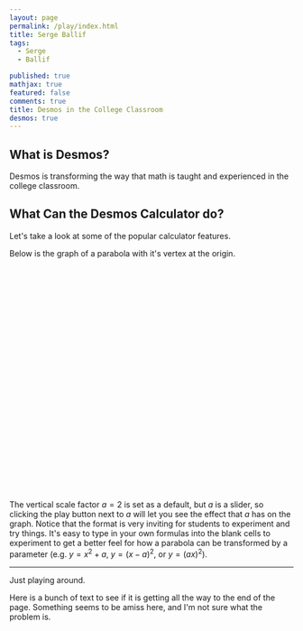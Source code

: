 ```yaml
---
layout: page
permalink: /play/index.html
title: Serge Ballif
tags: 
  - Serge
  - Ballif

published: true
mathjax: true
featured: false
comments: true
title: Desmos in the College Classroom
desmos: true
---
```


## What is Desmos?


Desmos is transforming the way that math is taught and experienced in the college classroom. 


## What Can the Desmos Calculator do?

Let's take a look at some of the popular calculator features. 

Below is the graph of a parabola with it's vertex at the origin. 

<p><div id="calculator" style="width: 700px; height: 400px; margin: auto;"></div></p>

   <script >
    var elt = document.getElementById('calculator');
    var calculator = Desmos.Calculator(elt);
    calculator.setExpressions([
      {id:'graph1', latex:'y=ax^2'},
      {id:'slider1', latex:'a=2', sliderBounds: {min: -3, max: 8, step: 1}}
    ]);
  </script>

The vertical scale factor $a=2$ is set as a default, but $a$ is a slider, so clicking the play button next to $a$ will let you see the effect that $a$ has on the graph. Notice that the format is very inviting for students to experiment and try things. It's easy to type in your own formulas into the blank cells to experiment to get a better feel for how a parabola can be transformed by a parameter (e.g. $y=x^2+a$, $y=(x-a)^2$, or $y=(ax)^2$).


















-----------------

Just playing around.


Here is a bunch of text to see if it is getting all the way to the end of the page. Something seems to be amiss here, and I'm not sure what the problem is.




<div>

<p><div id="calculator2" style="width: 700px; height: 400px;"></div></p>

<script >
    var elt = document.getElementById('calculator2');
    var calculator = Desmos.Calculator(elt);
    calculator.setExpression({id:'graph1', latex:'y=x^2 \\left\\{0<x\\right\\}'});
    
    calculator.setExpression({
  id: '2',
  latex: 'y=x + 1',
  color: '#662225'
});

    calculator.setExpression({
  id: '3',
  latex: 'y=x + 2',
  color: '#B51D0A'
});

    calculator.setExpression({
  id: '4',
  latex: 'y=x + 3',
  color: '#EAD39C'
});

    calculator.setExpression({
  id: '5',
  latex: 'y=x + 4',
  color: '#7D5E3C'
});

    // Set initial axis labels in the calculator
    calculator.setGraphSettings({
      xAxisLabel: 'Time',
      yAxisLabel: 'Distance'
    });

    var xAxisLabelElt = document.getElementById('x-axis-label');
    var yAxisLabelElt = document.getElementById('y-axis-label');

    function onXAxisLabelUpdate () {
      xAxisLabelElt.textContent = calculator.graphSettings.xAxisLabel;
    }

    function onYAxisLabelUpdate () {
      yAxisLabelElt.textContent = calculator.graphSettings.yAxisLabel;
    }

    // Whenever the axes labels are changed by the user, call the appropriate
    // callback to synchronize the external labels.
    calculator.graphSettings.observe('xAxisLabel', onXAxisLabelUpdate);
    calculator.graphSettings.observe('yAxisLabel', onYAxisLabelUpdate);

    // Initial synchronozation with external and internal labels
    onXAxisLabelUpdate();
    onYAxisLabelUpdate();
  </script>

<p><div id="calculator3" style="width: 700px; height: 400px;"></div></p>
<script >
    var elt = document.getElementById('calculator3');
    var calculator = Desmos.Calculator(elt);
    calculator.setExpression({id:'graph1', latex:'y=x^2 \\left\\{0<x\\right\\}'});
    
    calculator.setExpression({
  id: '2',
  latex: 'y=x + 1',
  color: '#882426'
});

    calculator.setExpression({
  id: '3',
  latex: 'y=x + 2',
  color: '#CDBEA7'
});

    calculator.setExpression({
  id: '4',
  latex: 'y=x + 3',
  color: '#323030'
});

    calculator.setExpression({
  id: '5',
  latex: 'y=x + 4',
  color: '#C29545'
});

  </script>
  
  </div>
